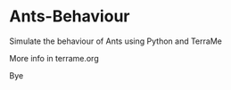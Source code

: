 Ants-Behaviour
==============

Simulate the behaviour of Ants using Python and TerraMe

More info in terrame.org

Bye
